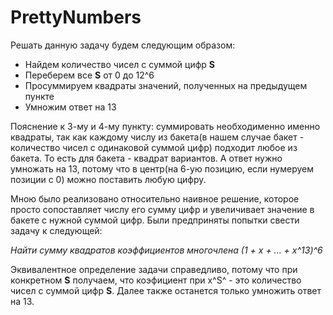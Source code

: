 # PrettyNumbers

Решать данную задачу будем следующим образом:
- Найдем количество чисел с суммой цифр **S**
- Переберем все **S** от 0 до 12^6
- Просуммируем квадраты значений, полученных на предыдущем пункте
- Умножим ответ на 13

Пояснение к 3-му и 4-му пункту: суммировать необходименно именно квадраты, так как каждому числу из бакета(в нашем случае бакет - количество чисел с одинаковой суммой цифр) подходит любое из бакета. То есть для бакета - квадрат вариантов. А ответ нужно умножать на 13, потому что в центр(на 6-ую позицию, если нумеруем позиции с 0) можно поставить любую цифру.

Мною было реализовано относительно наивное решение, которое просто сопоставляет числу его сумму цифр и увеличивает значение в бакете с нужной суммой цифр.
Были предприняты попытки свести задачу к следующей:

*Найти сумму квадратов коэффициентов многочлена (1 + x + ... + x^13)^6*

Эквивалентное определение задачи справедливо, потому что при конкретном **S** получаем, что коэфициент при x^S^ - это количество чисел с суммой цифр **S**.
Далее также останется только умножить ответ на 13.
